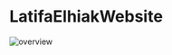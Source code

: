 # LatifaElhiakWebsite
![overview](https://github.com/ibtissammassa/LatifaElhiakWebsite/assets/75497523/2439a8e2-5574-45b9-bf9a-57c0d5d594f7)
